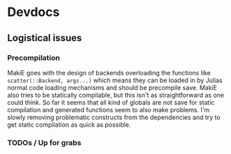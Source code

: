 # Devdocs


## Logistical issues


### Precompilation

MakiE goes with the design of backends overloading the functions like `scatter(::Backend, args...)`
which means they can be loaded in by Julias normal code loading mechanisms and should be precompile save.
MakiE also tries to be statically compilable, but this isn't as straightforward as one could think.
So far it seems that all kind of globals are not save for static compilation and generated functions seem to also make problems.
I'm slowly removing problematic constructs from the dependencies and try to get static compilation as quick as possible.



### TODOs / Up for grabs

